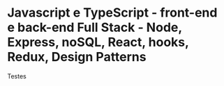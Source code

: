 # Javascript e TypeScript - front-end e back-end Full Stack - Node, Express, noSQL, React, hooks, Redux, Design Patterns
Testes

